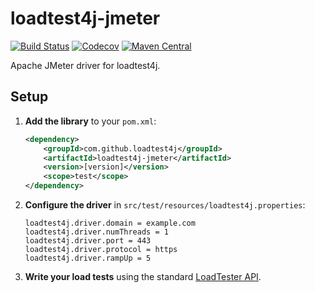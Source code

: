 # loadtest4j-jmeter

[![Build Status](https://travis-ci.com/loadtest4j/loadtest4j-jmeter.svg?branch=master)](https://travis-ci.com/loadtest4j/loadtest4j-jmeter)
[![Codecov](https://codecov.io/gh/loadtest4j/loadtest4j-jmeter/branch/master/graph/badge.svg)](https://codecov.io/gh/loadtest4j/loadtest4j-jmeter)
[![Maven Central](https://img.shields.io/maven-central/v/org.loadtest4j.drivers/loadtest4j-jmeter.svg)](https://repo1.maven.org/maven2/org/loadtest4j/drivers/loadtest4j-jmeter/)

Apache JMeter driver for loadtest4j.

## Setup

1. **Add the library** to your `pom.xml`:

    ```xml
    <dependency>
        <groupId>com.github.loadtest4j</groupId>
        <artifactId>loadtest4j-jmeter</artifactId>
        <version>[version]</version>
        <scope>test</scope>
    </dependency>
    ```

2. **Configure the driver** in `src/test/resources/loadtest4j.properties`:
    
    ```properties
    loadtest4j.driver.domain = example.com
    loadtest4j.driver.numThreads = 1
    loadtest4j.driver.port = 443
    loadtest4j.driver.protocol = https
    loadtest4j.driver.rampUp = 5
    ```

3. **Write your load tests** using the standard [LoadTester API](https://github.com/loadtest4j/loadtest4j).



